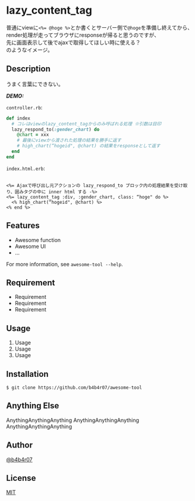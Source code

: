 # lazy_content_tag

普通にviewに`<%= @hoge %>`とか書くとサーバー側で`@hoge`を準備し終えてから、  
render処理が走ってブラウザにresponseが帰ると思うのですが、  
先に画面表示して後でajaxで取得してほしい時に使える？  
のようなイメージ。

## Description

うまく言葉にできない。

***DEMO:***

`controller.rb`:  
```ruby
def index
  # コレはviewのlazy_content_tagからのみ呼ばれる処理 ※引数は目印
  lazy_respond_to(:gender_chart) do
    @chart = xxx
    # 最後にviewから渡された処理の結果を勝手に返す
    # high_chart(“hogeid", @chart) の結果をresponseとして返す
  end
end
```

`index.html.erb`:
```erb

<%= Ajaxで呼び出し元アクションの lazy_respond_to ブロック内の処理結果を受け取り、囲みタグの中に inner html する -%>
<%= lazy_content_tag :div, :gender_chart, class: “hoge" do %>
  <% high_chart(“hogeid", @chart) %>
<% end %>
```

## Features

- Awesome function
- Awesome UI
- ...

For more information, see `awesome-tool --help`.

## Requirement

- Requirement
- Requirement
- Requirement

## Usage

1. Usage
2. Usage
3. Usage

## Installation

    $ git clone https://github.com/b4b4r07/awesome-tool

## Anything Else

AnythingAnythingAnything
AnythingAnythingAnything
AnythingAnythingAnything

## Author

[@b4b4r07](https://twitter.com/b4b4r07)

## License

[MIT](http://b4b4r07.mit-license.org)
